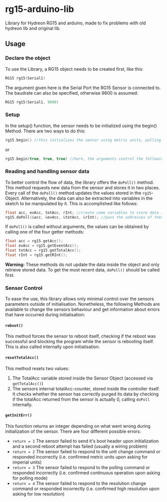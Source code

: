 # rg15-arduino-lib
Library for Hydreon RG15 and arduino, made to fix problems with old hydreon lib and original lib.

## Usage

### Declare the object
To use the Library, a RG15 object needs to be created first, like this: 
```c++
RG15 rg15(Serial1)
```
The argument given here is the Serial Port the RG15 Sensor is connected to. The baudrate can also be specified, otherwise 9600 is assumed:
```c++
RG15 rg15(Serial1, 9600)
```

### Setup

In the setup() function, the sensor needs to be initialized using the begin() Method. There are two ways to do this:

```c++
rg15.begin() //this initializes the sensor using metric units, polling mode and high resolution. For ease of use, this is recommended.
```
or 
```c++
rg15.begin(true, true, true) //here, the arguments control the following: polling mode, metric/imperial units, high resolution. False always means a deviation from the default values, so (false, false, false) would initialize the sensor with imperial units in continuous mode and with low resolution. 
```

### Reading and handling sensor data
To better control the flow of data, the library offers the `doPoll()` method. This method requests new data from the sensor and stores it in two places. Every call of the `doPoll()` method updates the values stored in the `rg15`-Object. Alternatively, the data can also be extracted into variables in the sketch to be manipulated by it. This is accomplished like follows:
```c++
float acc, evAcc, totAcc, rInt; //create some variables to store data in
rg15.doPoll(&acc, &evAcc, &totAcc, &rInt); //pass the addresses of these variables as arguments into the doPoll() function. 
```
If `doPoll()` is called without arguments, the values can be obtained by calling one of the four getter methods:
```c++
float acc = rg15.getAcc();
float evAcc = rg15.getEventAcc();
float totAcc = rg15.getTotalAcc();
float rInt = rg15.getRInt();
```
**Warning:** These methods do not update the data inside the object and only retrieve stored data. To get the most recent data, `doPoll()` should be called first.

### Sensor Control
To ease the use, this library allows only minimal control over the sensors parameters outside of initialisation. Nonetheless, the following Methods are available to change the sensors behaviour and get information about errors that have occurred during initialisation:

#### `reboot()`
This method forces the sensor to reboot itself, checking if the reboot was successful and blocking the program while the sensor is rebooting itself. This is also called internally upon initialisation.

#### `resetTotalAcc()`
This method resets two values: 
1. The TotalAcc variable stored inside the Sensor Object (accessed via `getTotalAcc()`)
2. The sensors internal totalAcc-counter, stored inside the controller itself.
It checks whether the sensor has correctly purged its data by checking if the totalAcc returned from the sensor is actually 0, calling `doPoll` internally.

#### `getInitErr()`
This function returns an integer depending on what went wrong during initialization of the sensor. There are four different possible errors:
- `return = 1` The sensor failed to send it's boot header upon initialization and a second reboot attempt has failed (usually a wiring problem)
- `return = 2` The sensor failed to respond to the unit change command or responded incorrectly (i.e. confirmed metric units upon asking for imperial units)
- `return = 3` The sensor failed to respond to the polling  command or responded incorrectly (i.e. confirmed continuous operation upon asking for polling mode)
- `return = 4` The sensor failed to respond to the resolution change command or responded incorrectly (i.e. confirmed high resolution upon asking for low resolution)